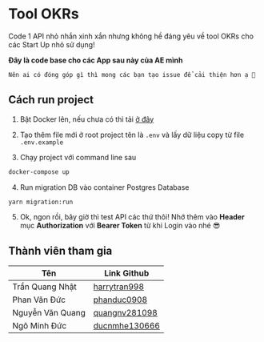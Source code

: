 # Tool OKRs

Code 1 API nhỏ nhắn xinh xắn nhưng không hề đáng yêu về tool OKRs cho các Start Up nhỏ sử dụng!

**Đây là code base cho các App sau này của AE mình**

```bash
Nên ai có đóng góp gì thì mong các bạn tạo issue để cải thiện hơn ạ 🥳
```

## Cách run project

1. Bật Docker lên, nếu chưa có thì tải [ở đây](https://www.docker.com/products/docker-desktop)

2. Tạo thêm file mới ở root project tên là `.env` và lấy dữ liệu copy từ file `.env.example`

3. Chạy project với command line sau

```bash
docker-compose up
```

4. Run migration DB vào container Postgres Database

```bash
yarn migration:run
```

5. Ok, ngon rồi, bây giờ thì test API các thứ thôi! Nhớ thêm vào **Header** mục **Authorization** với **Bearer Token** từ khi Login vào nhé 😎

## Thành viên tham gia

| Tên              | Link Github                                       |
| ---------------- | ------------------------------------------------- |
| Trần Quang Nhật  | [harrytran998](https://github.com/harrytran998)   |
| Phan Văn Đức     | [phanduc0908](https://github.com/phanduc0908)     |
| Nguyễn Văn Quang | [quangnv281098](https://github.com/quangnv281098) |
| Ngô Minh Đức     | [ducnmhe130666](https://github.com/ducnmhe130666) |
